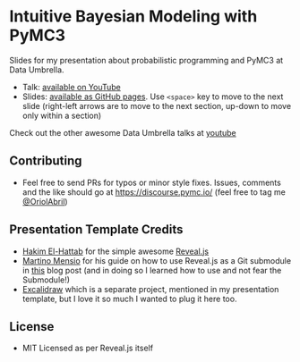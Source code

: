 # Intuitive Bayesian Modeling with PyMC3
Slides for my presentation about probabilistic programming and PyMC3 at Data Umbrella. 

* Talk: [available on YouTube](https://www.youtube.com/watch?v=6dc7JgR8eI0)
* Slides: [available as GitHub pages](https://oriolabril.github.io/pymc3-data_umbrella/). Use `<space>` key to move to the next slide (right-left arrows are to move to the next section, up-down to move only within a section)

Check out the other awesome Data Umbrella talks at [youtube](https://www.youtube.com/c/dataumbrella)

## Contributing
* Feel free to send PRs for typos or minor style fixes. Issues, comments and the like should go at https://discourse.pymc.io/ (feel free to tag me [@OriolAbril](https://discourse.pymc.io/u/OriolAbril/summary))

## Presentation Template Credits
* [Hakim El-Hattab](https://twitter.com/hakimel) for the simple awesome [Reveal.js](https://github.com/hakimel/reveal.js)
* [Martino Mensio](https://twitter.com/MartinoMensio) for his guide on how to use Reveal.js as a Git submodule in [this](https://martinomensio.medium.com/how-to-host-reveal-js-slides-on-github-pages-and-have-a-tidy-repository-1a363944c38d) blog post (and in doing so I learned how to use and not fear the Submodule!)
* [Excalidraw](https://excalidraw.com/) which is a separate project, mentioned in my presentation template, but I love it so much I wanted to plug it here too.

## License
* MIT Licensed as per Reveal.js itself
